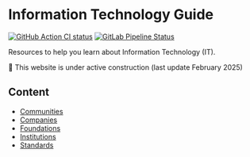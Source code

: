 # Information Technology Guide

[![GitHub Action CI status](https://github.com/devpro/information-technology-guide/actions/workflows/ci.yml/badge.svg?branch=main)](https://github.com/devpro/information-technology-guide/actions/workflows/ci.yml)
[![GitLab Pipeline Status](https://gitlab.com/devpro-labs/enablement/information-technology-guide/badges/main/pipeline.svg)](https://gitlab.com/devpro-labs/enablement/information-technology-guide/-/pipelines)
<!-- [![GitLab Pipeline Status](https://img.shields.io/gitlab/pipeline/devpro-labs/docs/information-technology-guide/main?label=Pipeline&logo=gitlab)](https://gitlab.com/devpro-labs/docs/information-technology-guide/-/pipelines) -->

Resources to help you learn about Information Technology (IT).

🚧 This website is under active construction (last update February 2025)

## Content

* [Communities](docs/communities/communities.md)
* [Companies](docs/companies/companies.md)
* [Foundations](docs/foundations/foundations.md)
* [Institutions](docs/institutions/institutions.md)
* [Standards](docs/standards/standards.md)
